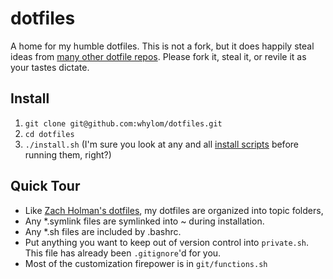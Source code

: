 # dotfiles

A home for my humble dotfiles. This is not a fork, but it does happily steal ideas from [many other dotfile repos](http://dotfiles.github.com/). Please fork it, steal it, or revile it as your tastes dictate.

## Install

1. `git clone git@github.com:whylom/dotfiles.git`
2. `cd dotfiles`
3. `./install.sh` (I'm sure you look at any and all [install scripts](install.sh) before running them, right?)

## Quick Tour

* Like [Zach Holman's dotfiles](https://github.com/holman/dotfiles), my dotfiles are organized into topic folders,
* Any *.symlink files are symlinked into ~ during installation.
* Any *.sh files are included by .bashrc.
* Put anything you want to keep out of version control into `private.sh`. This file has already been `.gitignore`'d for you.
* Most of the customization firepower is in `git/functions.sh`

